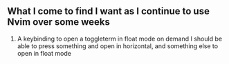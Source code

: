 ## What I come to find I want as I continue to use Nvim over some weeks

1. A keybinding to open a toggleterm in float mode on demand
    I should be able to press something and open in horizontal,
    and something else to open in float mode
